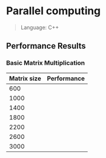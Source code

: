 # Parallel computing

> Language: C++

## Performance Results

### Basic Matrix Multiplication
| Matrix size | Performance |
| ----------- | ----------- |
| 600         |             |
| 1000        |             |
| 1400        |             |
| 1800        |             |
| 2200        |             |
| 2600        |             |
| 3000        |             |



